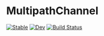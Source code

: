 # MultipathChannel

[![Stable](https://img.shields.io/badge/docs-stable-blue.svg)](https://hassiweb.github.io/MultipathChannel.jl/stable)
[![Dev](https://img.shields.io/badge/docs-dev-blue.svg)](https://hassiweb.github.io/MultipathChannel.jl/dev)
[![Build Status](https://github.com/hassiweb/MultipathChannel.jl/workflows/CI/badge.svg)](https://github.com/hassiweb/MultipathChannel.jl/actions)
